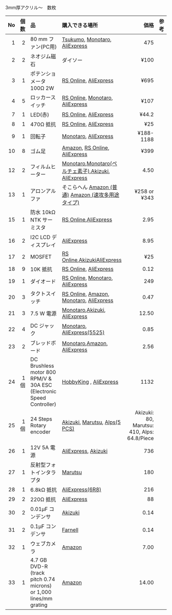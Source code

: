 3mm厚アクリル～　数枚

|No|個数|品|購入できる場所|価格|参考|
| ------------: | ------------: | :------------ | :------------ | ------------: | :------------ |
|1|2|80 mm ファン(PC用)|[Tsukumo](http://shop.tsukumo.co.jp/goods/4937925913084/), [Monotaro](https://www.monotaro.com/g/00866020/), [AliExpress](https://www.aliexpress.com/item/80-80-25-MM-Personal-Computer-Case-Cooling-Fan-DC-12V-2200RPM-45CM-Fan-Cable-PC/32691113285.html)|475||
|2|2|ネオジム磁石|ダイソー|¥100||
|3|1|ポテンショメータ 100Ω 2W|[RS Online](https://jp.rs-online.com/mobile/p/potentiometers/5225254/), [AliExpress](https://www.aliexpress.com/item/Free-Shipping-RV24YN20S-B101-100-ohm-Potentiometer/32815276138.html)|¥695||
|4|5|ロッカースイッチ|[RS Online](https://jp.rs-online.com/mobile/p/rocker-switches/7182247/), [Monotaro](https://www.monotaro.com/g/00163769/), [AliExpress](https://www.aliexpress.com/item/10pcs-G133-15-21mm-2PIN-SPST-ON-OFF-Boat-Rocker-Switch-6A-250V-10A-125V-Car/32737048985.html)|¥107||
|7|1|LED(赤)|[RS Online](http://jp.rs-online.com/web/p/visible-leds/3208667/), [AliExpress](https://www.aliexpress.com/item/100Pcs-LED-5MM-RED-COLOR-RED-LIGHT-Super-Bright-Bulb-Lamp/32224565677.html)|¥44.2||
|8|1|470Ω 抵抗|[RS Online](http://jp.rs-online.com/web/p/through-hole-fixed-resistors/4911291/), [AliExpress](https://www.aliexpress.com/item/100pcs-470-ohm-1-4W-470R-Metal-Film-Resistor-470ohm-0-25W-1-ROHS/32576340730.html)|¥25||
|9|1|回転子|[Monotaro](https://www.monotaro.com/g/00177579/), [AliExpress](https://www.aliexpress.com/item/10-35mm-Magnetic-Stirrer-Mixer-Stir-Bar-PTFE-Lab-Spin-Spinner-Cylinder/32692647373.html)|¥188-1188||
|10|8|ゴム足|[Amazon](http://amzn.asia/bm0HBuH), [RS Online](http://jp.rs-online.com/web/p/fixed-height-mounts-feet/4171796/), [AliExpress](https://www.aliexpress.com/item/Wholesale-20pcs-Black-Rubber-Table-Chair-Furniture-Feet-Leg-Pads-Tile-Floor-Protectors-20-x-Self/32816408358.html)|¥399||
|12|2|フィルムヒーター|[Monotaro](https://www.monotaro.com/g/01362644/?t.q=%83t%83B%83%8B%83%80%83q%81%5B%83%5E),[Monotaro(ペルチェ素子)](https://www.monotaro.com/g/00363679/?t.q=%83y%83%8B%83%60%83F%91f%8Eq),[Akizuki](http://akizukidenshi.com/catalog/g/gM-08908/), [AliExpress](https://www.aliexpress.com/item/80x100mm-35W-12V-DC-Flexiable-Eeletric-Polyimide-Film-Heater-Heating-element-for-Electrical-Wires/32795703215.html)|4.50|
|13|1|アロンアルファ|そこらへん [Amazon (普通)](http://amzn.asia/2qJ4oKK) [Amazon (速攻多用途タイプ)](http://amzn.asia/0jpU0Qh)|¥258 or ¥343||
|15|1|防水 10kΩ NTK サーミスタ|[RS Online](http://jp.rs-online.com/web/p/thermistors/7062759/),[AliExpress](https://www.aliexpress.com/item/Free-Shipping-20pcs-10k-OHM-NTC-Thermistor-Resistor-NTC-MF5-10K-5-3950/32383391727.html)|2.95|
|16|2|I2C LCD ディスプレイ|[AliExpress](https://www.aliexpress.com/item/LCD1602-I2C-LCD-1602-module-Blue-screen-IIC-I2C-LCD1602-IIC-for-arduino-LCD1602-Adapter-plate/32649621944.html)|8.95|
|17|2|MOSFET|[RS Online](http://jp.rs-online.com/web/p/mosfet-transistors/7725412/),[Akizuki](http://akizukidenshi.com/catalog/g/gI-08349/)[AliExpress](https://www.aliexpress.com/item/50PCS-2N7000-TO92-Small-Signal-MOSFET-200-mAmps-60-Volts-N-Channel-TO-92-Original-and/32492820331.html)|¥25|
|18|9|10K 抵抗|[RS Online](http://jp.rs-online.com/web/p/through-hole-fixed-resistors/4911645/), [AliExpress](https://www.aliexpress.com/item/100PCS-LOT-1-4W-metal-film-resistor-0-25W-1-4W-metal-film-resistor-10K-color/32700866283.html)|0.12|
|19|1|ダイオード|[RS Online](http://jp.rs-online.com/web/p/rectifier-schottky-diodes/4017383/), [Monotaro](https://www.monotaro.com/g/01268572/), [AliExpress](https://www.aliexpress.com/item/100PCS-1A-1000V-Diode-1N4007-IN4007-DO-41/32224555821.html)|249|
|20|3|タクトスイッチ|[RS Online](http://jp.rs-online.com/web/p/tactile-switches/7581922/), [Amazon](http://amzn.asia/4iplrSu), [Monotaro](https://www.monotaro.com/g/01030421/?t.q=%83%5E%83N%83g%83X%83C%83b%83%60), [AliExpress](https://www.aliexpress.com/item/Free-Shipping-100PCS-LOT-6x6x5-5mm-Tactile-Switch-Square-Knobs-tact-switch-touch-switch-Tactile-Push/1405424572.html)|0.47|
|21|3|7.5 W 電源|[Monotaro](https://www.monotaro.com/g/00013136/?t.q=dc%20%83A%83_%83v%83%5E%81%5B%207.5v),[Akizuki](http://akizukidenshi.com/catalog/g/gM-02194/), [AliExpress](https://www.aliexpress.com/item/7v3a-7-5V-3A-switching-power-supply-7v-3a-7-5V-3A-ac-dc-adapter/32819523888.html)|12.50|
|22|4|DC ジャック|[Monotaro](https://www.monotaro.com/g/00959124/?t.q=dc%20%83W%83%83%83b%83N), [AliExpress(5525)](https://www.aliexpress.com/item/10pcs-lot-DC-Power-adapter-dc-jack-connector-DC022B-5-5-X-2-5-2-1/32799292477.html)|0.85|
|23|2|ブレッドボード|[Monotaro](https://www.monotaro.com/g/00345713/?t.q=%83u%83%8C%83b%83h%83%7B%81%5B%83h),[Amazon](http://amzn.asia/0K5IeCB), [AliExpress](https://www.aliexpress.com/item/3pcs-lot-170-Tie-points-Mini-Solderless-Prototype-Breadboard-for-ATMEGA-PIC-Arduino-UNO-Wholesale-Retail/1536996696.html)|2.56|
|24|1個|DC Brushless motor 800 RPM/V & 30A ESC (Electronic Speed Controller)|[HobbyKing](http://www.hobbyking.com/hobbyking/store/__40269__HobbyKing_Donkey_ST3511_810kv_Brushless_Power_System_Combo.html) , [AliExpress](https://www.aliexpress.com/item/New-XXD-motor-AA2212-15T-RC-2200-Brushless-Motor-930KV-XXD-ESC-30A-free-shipping/1219295714.html)|1132|
|25|1個|24 Steps Rotary encoder|[Akizuki](http://akizukidenshi.com/catalog/g/gP-06357), [Marutsu](http://www.marutsu.co.jp/pc/i/41769), [Alps(5 PCS)](https://goo.gl/FqWpLc)|Akizuki: 80, Marutsu: 410, Alps: 64.8/Piece|
|26|1|12V 5A 電源|[AliExpress](https://www.aliexpress.com/item/Retail-DC-12V-5A-60W-LED-Power-Supply-Charger-for-5050-3528-SMD-LED-Light-or/32360683246.html), [Akizuki](http://akizukidenshi.com/catalog/g/gM-06961)|736|
|27|1|反射型フォトインタラプタ|[Marutsu](https://www.marutsu.co.jp/pc/i/9914/)|180|
|28|1|6.8kΩ 抵抗|[AliExpress(6R8)](https://www.aliexpress.com/item/Free-shipping-20pcs-10-ohm-2W-Metal-film-resistor/32330098926.html)|216|
|29|2|220Ω 抵抗|[AliExpress](https://www.aliexpress.com/item/100pcs-1-4W-Metal-Film-Resistor-220-ohm-220R-1-Tolerance-Precision-RoHS-Lead-Free-In/1851910131.html)|88|
|30|2|0.01μF コンデンサ|[Akizuki](http://akizukidenshi.com/catalog/g/gP-11150/)|0.14
|31|2|0.1μF コンデンサ|[Farnell](http://akizukidenshi.com/catalog/g/gP-11154/)|0.14
|32|1|ウェブカメラ|[Amazon](http://amzn.asia/3gSnP2s)|7.00
|33|1|4.7 GB DVD-R (track pitch 0.74 microns) or 1,000 lines/mm grating|[Amazon](http://amzn.asia/887x0K1)|14.00
